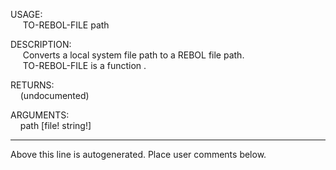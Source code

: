 USAGE:  
&nbsp;&nbsp;&nbsp;&nbsp;&nbsp;TO-REBOL-FILE&nbsp;path&nbsp;  
  
DESCRIPTION:  
&nbsp;&nbsp;&nbsp;&nbsp;&nbsp;Converts&nbsp;a&nbsp;local&nbsp;system&nbsp;file&nbsp;path&nbsp;to&nbsp;a&nbsp;REBOL&nbsp;file&nbsp;path.  
&nbsp;&nbsp;&nbsp;&nbsp;&nbsp;TO-REBOL-FILE&nbsp;is&nbsp;a&nbsp;function&nbsp;.  
  
RETURNS:  
&nbsp;&nbsp;&nbsp;&nbsp;(undocumented)  
  
ARGUMENTS:  
&nbsp;&nbsp;&nbsp;&nbsp;path&nbsp;[file!&nbsp;string!]  
___
Above this line is autogenerated. Place user comments below.